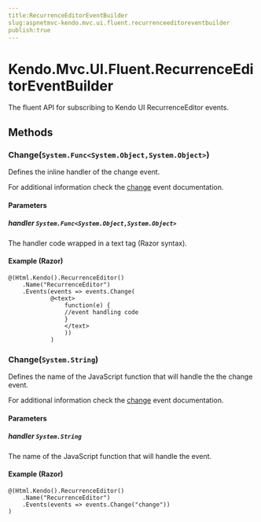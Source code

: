 ```yaml
---
title:RecurrenceEditorEventBuilder
slug:aspnetmvc-kendo.mvc.ui.fluent.recurrenceeditoreventbuilder
publish:true
---
```


# Kendo.Mvc.UI.Fluent.RecurrenceEditorEventBuilder
The fluent API for subscribing to Kendo UI RecurrenceEditor events.



## Methods

### Change(`System.Func<System.Object,System.Object>`)
Defines the inline handler of the change event.

For additional information check the [change](/kendo-ui/api/web/recurrenceeditor#events-change) event documentation.


#### Parameters

##### handler `System.Func<System.Object,System.Object>`
The handler code wrapped in a text tag (Razor syntax).




#### Example (Razor)
    @(Html.Kendo().RecurrenceEditor()
        .Name("RecurrenceEditor")
        .Events(events => events.Change(
                @<text>
                    function(e) {
                    //event handling code
                    }
                    </text>
                    ))
                )


### Change(`System.String`)
Defines the name of the JavaScript function that will handle the the change event.

For additional information check the [change](/kendo-ui/api/web/recurrenceeditor#events-change) event documentation.


#### Parameters

##### handler `System.String`
The name of the JavaScript function that will handle the event.




#### Example (Razor)
    @(Html.Kendo().RecurrenceEditor()
        .Name("RecurrenceEditor")
        .Events(events => events.Change("change"))
    )



